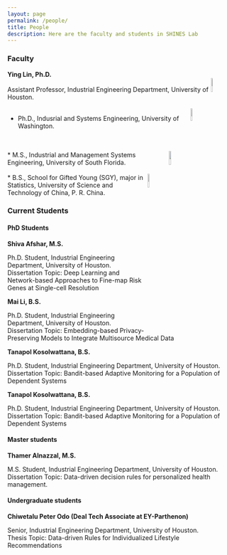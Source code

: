 ```yaml
---
layout: page
permalink: /people/
title: People
description: Here are the faculty and students in SHINES Lab
---
```


### **Faculty**

**Ying Lin, Ph.D.**          
<img src="{{site.baseurl}}/assets/img/UH.png" align="right" width="9%" height="9%">         
Assistant Professor, Industrial Engineering Department, University of Houston.
<br>
<br>
<img src="{{site.baseurl}}/assets/img/UW.jpg" align="right" width="8.5%" height="8.5%">
* Ph.D., Indusrial and Systems Engineering, University of Washington. 
<br>
<br>
<img src="{{site.baseurl}}/assets/img/USF.png" align="right" width="9%" height="9%">
* M.S., Industrial and Management Systems Engineering, University of South Florida. 
<br>
<br>
<img src="{{site.baseurl}}/assets/img/USTC.png" align="right" width="9%" height="9%">
* B.S., School for Gifted Young (SGY), major in Statistics, University of Science and Technology of China, P. R. China. 
<br>


### **Current Students**

#### **PhD Students**

<!--- <img src="{{site.baseurl}}/assets/img/IE_Shiva_Afshar_2019_1_WEB.jpg" align="right" width="13%" height="13%"> -->
**Shiva Afshar, M.S.**


Ph.D. Student, Industrial Engineering Department, University of Houston.    
Dissertation Topic: Deep Learning and Network-based Approaches to Fine-map Risk Genes at Single-cell Resolution
           
                  


**Mai Li, B.S.**

Ph.D. Student, Industrial Engineering Department, University of Houston.        
Dissertation Topic: Embedding-based Privacy-Preserving Models to Integrate Multisource Medical Data




**Tanapol Kosolwattana, B.S.**


Ph.D. Student, Industrial Engineering Department, University of Houston.    
Dissertation Topic: Bandit-based Adaptive Monitoring for a Population of Dependent Systems




**Tanapol Kosolwattana, B.S.**


Ph.D. Student, Industrial Engineering Department, University of Houston.    
Dissertation Topic: Bandit-based Adaptive Monitoring for a Population of Dependent Systems
   


#### **Master students**

**Thamer Alnazzal, M.S.**

M.S. Student, Industrial Engineering Department, University of Houston.    
Dissertation Topic: Data-driven decision rules for personalized health management.  


#### **Undergraduate students**
**Chiwetalu Peter Odo (Deal Tech Associate at EY-Parthenon)**

Senior, Industrial Engineering Department, University of Houston.        
Thesis Topic: Data-driven Rules for Individualized Lifestyle Recommendations
